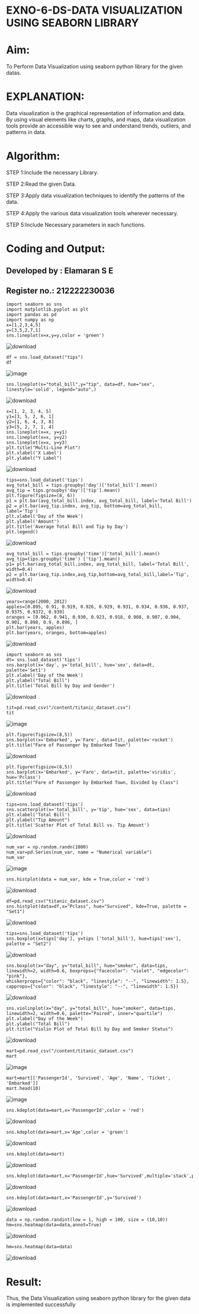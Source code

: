 # EXNO-6-DS-DATA VISUALIZATION USING SEABORN LIBRARY

# Aim:
  To Perform Data Visualization using seaborn python library for the given datas.

# EXPLANATION:
Data visualization is the graphical representation of information and data. By using visual elements like charts, graphs, and maps, data visualization tools provide an accessible way to see and understand trends, outliers, and patterns in data.

# Algorithm:
STEP 1:Include the necessary Library.

STEP 2:Read the given Data.

STEP 3:Apply data visualization techniques to identify the patterns of the data.

STEP 4:Apply the various data visualization tools wherever necessary.

STEP 5:Include Necessary parameters in each functions.

# Coding and Output:
## Developed by : Elamaran S E
## Register no.: 212222230036
```
import seaborn as sns
import matplotlib.pyplot as plt
import pandas as pd
import numpy as np
x=[1,2,3,4,5]
y=[3,5,2,7,1]
sns.lineplot(x=x,y=y,color = 'green')
```
![download](https://github.com/user-attachments/assets/1cbefd55-f79f-4973-98d3-121baf672c07)
```
df = sns.load_dataset("tips")
df
```
![image](https://github.com/user-attachments/assets/ad628a15-962e-4388-8ce4-f927a878be98)
```
sns.lineplot(x="total_bill",y="tip", data=df, hue="sex", linestyle='solid', legend="auto",)
```
![download](https://github.com/user-attachments/assets/489024b4-4cdc-425e-a1a2-53a872cde893)
```
x=[1, 2, 3, 4, 5]
y1=[3, 5, 2, 6, 1]
y2=[1, 6, 4, 3, 8]
y3=[5, 2, 7, 1, 4]
sns.lineplot(x=x, y=y1)
sns.lineplot(x=x, y=y2)
sns.lineplot(x=x, y=y3)
plt.title("Multi-Line Plot")
plt.xlabel('X Label')
plt.ylabel("Y Label")
```
![download](https://github.com/user-attachments/assets/4c086553-594f-4930-9c81-475152c6a6b6)
```
tips=sns.load_dataset('tips')
avg_total_bill = tips.groupby('day')['total_bill'].mean()
avg_tip = tips.groupby('day')['tip'].mean()
plt.figure(figsize=(8, 6))
p1 = plt.bar(avg_total_bill.index, avg_total_bill, label='Total Bill')
p2 = plt.bar(avg_tip.index, avg_tip, bottom=avg_total_bill, label='Tip')
plt.xlabel('Day of the Week')
plt.ylabel('Amount')
plt.title('Average Total Bill and Tip by Day')
plt.legend()
```
![download](https://github.com/user-attachments/assets/44ef617c-fda7-40f9-a1b6-f975043a0d40)
```
avg_total_bill = tips.groupby('time')['total_bill'].mean() 
avg_tip=tips.groupby('time') ['tip'].mean()
p1= plt.bar(avg_total_bill.index, avg_total_bill, label='Total Bill', width=0.4)
p2 = plt.bar(avg_tip.index,avg_tip,bottom=avg_total_bill,label='Tip', width=0.4)
```
![download](https://github.com/user-attachments/assets/acf49072-8360-404b-8049-310a90cd2379)
```
years=range(2000, 2012)
apples=[0.895, 0.91, 0.919, 0.926, 0.929, 0.931, 0.934, 0.936, 0.937, 0.9375, 0.9372, 0.939] 
oranges = [0.962, 0.941, 0.930, 0.923, 0.918, 0.908, 0.907, 0.904, 0.901, 0.898, 0.9, 0.896, ]
plt.bar(years, apples)
plt.bar(years, oranges, bottom=apples)
```
![download](https://github.com/user-attachments/assets/874b8645-475e-4c1f-af01-d7d060284710)
```
import seaborn as sns
dt= sns.load_dataset('tips')
sns.barplot(x='day', y='total_bill', hue='sex', data=dt, palette='Set1')
plt.xlabel('Day of the Week')
plt.ylabel("Total Bill")
plt.title('Total Bill by Day and Gender')
```
![download](https://github.com/user-attachments/assets/8600be97-21d3-40b6-b2bd-57806178f843)
```
tit=pd.read_csv("/content/titanic_dataset.csv")
tit
```
![image](https://github.com/user-attachments/assets/16a421b1-e1c7-4266-be6f-ed8354426152)
```
plt.figure(figsize=(8,5))
sns.barplot(x='Embarked', y='Fare', data=tit, palette='rocket') 
plt.title("Fare of Passenger by Embarked Town")
```
![download](https://github.com/user-attachments/assets/98062f4f-a698-439b-b4a0-612686ea1483)
```
plt.figure(figsize=(8,5))
sns.barplot(x='Embarked', y='Fare', data=tit, palette='viridis', hue='Pclass') 
plt.title("Fare of Passenger by Embarked Town, Divided by Class")
```
![download](https://github.com/user-attachments/assets/df114a5f-f53c-4a85-9fba-8b20e8d720d9)
```
tips=sns.load_dataset('tips')
sns.scatterplot(x='total_bill', y='tip', hue='sex', data=tips)
plt.xlabel('Total Bill')
plt.ylabel("Tip Amount")
plt.title('Scatter Plot of Total Bill vs. Tip Amount')
```
![download](https://github.com/user-attachments/assets/fc06170e-c9b9-4131-98ca-aa8468b0fb4e)
```
num_var = np.random.randn(1000)
num_var=pd.Series(num_var, name = "Numerical variable")
num_var
```
![image](https://github.com/user-attachments/assets/d7aaa38e-89f9-4a6c-b130-dca296e0bec1)
```
sns.histplot(data = num_var, kde = True,color = 'red')
```
![download](https://github.com/user-attachments/assets/fcd2a925-a13d-4d2f-ad7a-18d342db57db)
```
df=pd.read_csv("titanic_dataset.csv")
sns.histplot(data=df,x="Pclass", hue="Survived", kde=True, palette = "Set1")
```
![download](https://github.com/user-attachments/assets/60be6fc9-4ac9-4c55-aa34-5b289dff279d)
```
tips=sns.load_dataset('tips')
sns.boxplot(x=tips['day'], y=tips ['total_bill'], hue=tips['sex'], palette = "Set2")
```
![download](https://github.com/user-attachments/assets/59730bad-03b0-4a96-afe1-5f13afe10862)
```
sns.boxplot(x="day", y="total_bill", hue="smoker", data=tips, linewidth=2, width=0.6, boxprops={"facecolor": "violet", "edgecolor": "pink"},
whiskerprops={"color": "black", "linestyle": "--", "linewidth": 1.5}, capprops={"color": "black", "linestyle": "--", "linewidth": 1.5})
```
![download](https://github.com/user-attachments/assets/c5befef9-12c7-47eb-a560-d683d179f57d)
```
sns.violinplot(x="day", y="total_bill", hue="smoker", data=tips, linewidth=2, width=0.6, palette="Paired", inner="quartile")
plt.xlabel("Day of the Week")
plt.ylabel("Total Bill")
plt.title("Violin Plot of Total Bill by Day and Smoker Status")
```
![download](https://github.com/user-attachments/assets/1101d2ea-f1d8-4a3e-b30c-0745f84d17e8)
```
mart=pd.read_csv("/content/titanic_dataset.csv")
mart
```
![image](https://github.com/user-attachments/assets/86ddc0c1-41d3-4e6a-ad56-7f8140c0452f)
```
mart=mart[['PassengerId', 'Survived', 'Age', 'Name', 'Ticket', 'Embarked']] 
mart.head(10)
```
![image](https://github.com/user-attachments/assets/5def1026-8176-42f6-9598-2cd38fdc9e62)
```
sns.kdeplot(data=mart,x='PassengerId',color = 'red')
```
![download](https://github.com/user-attachments/assets/5f58cc3f-9d39-4eb9-ba45-fe2b8e209aee)
```
sns.kdeplot(data=mart,x='Age',color = 'green')
```
![download](https://github.com/user-attachments/assets/c24ef8b7-4b18-47c3-a0f2-f9e2b7f79b06)
```
sns.kdeplot(data=mart)
```
![download](https://github.com/user-attachments/assets/e84a0589-0c01-4c3a-a164-56d1b12f22da)
```
sns.kdeplot(data=mart,x='PassengerId',hue='Survived',multiple='stack',palette='Set2')
```
![download](https://github.com/user-attachments/assets/d6cfec9f-1e84-4362-be39-98312651149f)
```
sns.kdeplot(data=mart,x='PassengerId',y='Survived')
```
![download](https://github.com/user-attachments/assets/358872dc-a608-40f5-aee2-ee895bed2dc1)
```
data = np.random.randint(low = 1, high = 100, size = (10,10))
hm=sns.heatmap(data=data,annot=True)
```
![download](https://github.com/user-attachments/assets/f72397a7-f542-475b-9aa5-e386b3c76351)
```
hm=sns.heatmap(data=data)
```
![download](https://github.com/user-attachments/assets/0e76965d-561c-4366-9ef3-428d5fd82e28)

# Result:
Thus, the Data Visualization using seaborn python library for the given data is implemented successfully


